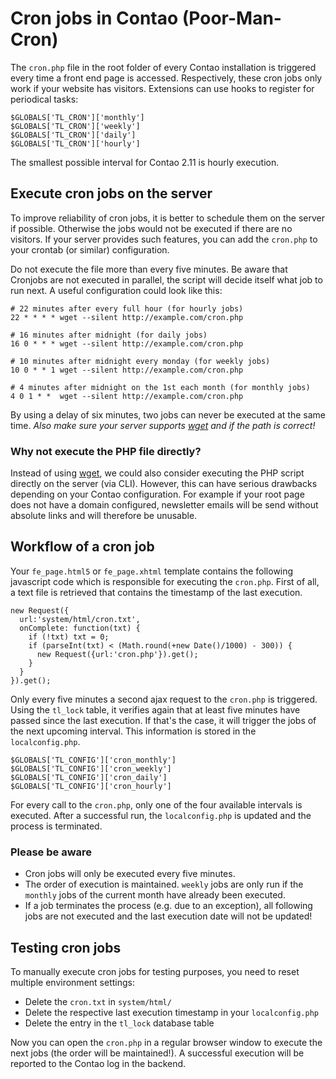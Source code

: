# Cron jobs in Contao (Poor-Man-Cron)

The `cron.php` file in the root folder of every Contao installation is triggered
every time a front end page is accessed. Respectively, these cron jobs only work
if your website has visitors. Extensions can use hooks to register for periodical
tasks:

```{.php}
$GLOBALS['TL_CRON']['monthly']
$GLOBALS['TL_CRON']['weekly']
$GLOBALS['TL_CRON']['daily']
$GLOBALS['TL_CRON']['hourly']
```

The smallest possible interval for Contao 2.11 is hourly execution.


## Execute cron jobs on the server

To improve reliability of cron jobs, it is better to schedule them on the server
if possible. Otherwise the jobs would not be executed if there are no visitors.
If your server provides such features, you can add the `cron.php` to your 
crontab (or similar) configuration.

Do not execute the file more than every five minutes. Be aware that Cronjobs
are not executed in parallel, the script will decide itself what job to
run next. A useful configuration could look like this:

```
# 22 minutes after every full hour (for hourly jobs)
22 * * * * wget --silent http://example.com/cron.php

# 16 minutes after midnight (for daily jobs)
16 0 * * * wget --silent http://example.com/cron.php

# 10 minutes after midnight every monday (for weekly jobs)
10 0 * * 1 wget --silent http://example.com/cron.php

# 4 minutes after midnight on the 1st each month (for monthly jobs)
4 0 1 * *  wget --silent http://example.com/cron.php
```

By using a delay of six minutes, two jobs can never be executed at the same time.
*Also make sure your server supports [wget][1] and if the path is correct!*


### Why not execute the PHP file directly?

Instead of using [wget][1], we could also consider executing the PHP script
directly on the server (via CLI). However, this can have serious drawbacks
depending on your Contao configuration. For example if your root page does
not have a domain configured, newsletter emails will be send without absolute
links and will therefore be unusable.


## Workflow of a cron job

Your `fe_page.html5` or `fe_page.xhtml` template contains the following 
javascript code which is responsible for executing the `cron.php`. First of all,
a text file is retrieved that contains the timestamp of the last execution.

```{.js}
new Request({
  url:'system/html/cron.txt',
  onComplete: function(txt) {
    if (!txt) txt = 0;
    if (parseInt(txt) < (Math.round(+new Date()/1000) - 300)) {
      new Request({url:'cron.php'}).get();
    }
  }
}).get();
```

Only every five minutes a second ajax request to the `cron.php` is triggered.
Using the `tl_lock` table, it verifies again that at least five minutes have
passed since the last execution. If that's the case, it will trigger the jobs
of the next upcoming interval. This information is stored in the `localconfig.php`.

```{.php}
$GLOBALS['TL_CONFIG']['cron_monthly']
$GLOBALS['TL_CONFIG']['cron_weekly']
$GLOBALS['TL_CONFIG']['cron_daily']
$GLOBALS['TL_CONFIG']['cron_hourly']
```

For every call to the `cron.php`, only one of the four available intervals is
executed. After a successful run, the `localconfig.php` is updated and the
process is terminated.

### Please be aware

- Cron jobs will only be executed every five minutes.
- The order of execution is maintained. `weekly` jobs are only run if the
  `monthly` jobs of the current month have already been executed.
- If a job terminates the process (e.g. due to an exception), all following
  jobs are not executed and the last execution date will not be updated!


## Testing cron jobs

To manually execute cron jobs for testing purposes, you need to reset multiple
environment settings:

- Delete the `cron.txt` in `system/html/`
- Delete the respective last execution timestamp in your `localconfig.php`
- Delete the entry in the `tl_lock` database table

Now you can open the `cron.php` in a regular browser window to execute the 
next jobs (the order will be maintained!). A successful execution will be
reported to the Contao log in the backend.


[1]: http://en.wikipedia.org/wiki/Wget
